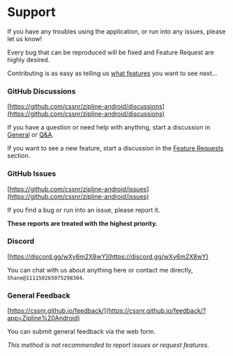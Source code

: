 # Support

If you have any troubles using the application, or run into any issues, please let us know!

Every bug that can be reproduced will be fixed and Feature Request are highly desired.

Contributing is as easy as telling us [what features](https://github.com/cssnr/zipline-android/discussions/categories/feature-requests) you want to see next...

### GitHub Discussions

[https://github.com/cssnr/zipline-android/discussions](https://github.com/cssnr/zipline-android/discussions)

If you have a question or need help with anything,
start a discussion in [General](https://github.com/cssnr/zipline-android/discussions/categories/general)
or [Q&A](https://github.com/cssnr/zipline-android/discussions/categories/q-a).

If you want to see a new feature, start a discussion in
the [Feature Requests](https://github.com/cssnr/zipline-android/discussions/categories/feature-requests) section.

### GitHub Issues

[https://github.com/cssnr/zipline-android/issues](https://github.com/cssnr/zipline-android/issues)

If you find a bug or run into an issue, please report it.

**These reports are treated with the highest priority.**

### Discord

[https://discord.gg/wXy6m2X8wY](https://discord.gg/wXy6m2X8wY)

You can chat with us about anything here or contact me directly, `Shane@111150265075298304`.

### General Feedback

[https://cssnr.github.io/feedback/](https://cssnr.github.io/feedback/?app=Zipline%20Android)

You can submit general feedback via the web form.

_This method is not recommended to report issues or request features._
